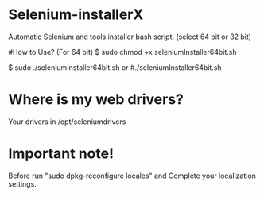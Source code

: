 # Selenium-installerX
Automatic Selenium and tools installer bash script. (select 64 bit or 32 bit)

#How to Use? (For 64 bit)
$ sudo chmod +x seleniumInstaller64bit.sh

$ sudo ./seleniumInstaller64bit.sh
or
#./seleniumInstaller64bit.sh

# Where is my web drivers?
Your drivers in /opt/seleniumdrivers

# Important note!
Before run "sudo dpkg-reconfigure locales" and Complete your localization settings.

